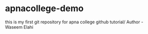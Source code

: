 # apnacollege-demo
this is my first git repository for apna college github tutorial/
Author - Waseem Elahi
